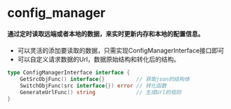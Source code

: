 # config_manager
#### 通过定时读取远端或者本地的数据，来实时更新内存和本地的配置信息。
- 可以灵活的添加要读取的数据，只需实现ConfigManagerInterface接口即可
- 可以自定义请求数据的Url，数据原始结构和转化后的结构。
```go
type ConfigManagerInterface interface {
	GetSrcObjFunc() interface{}          // 获取json的结构体
	SwitchObjFunc(src interface{}) error // 转化函数
	GenerateUrlFunc() string             // 生成Url的规则
}
```
